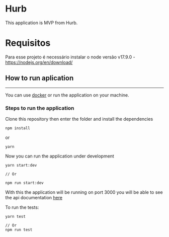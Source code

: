 # Hurb

This application is MVP from Hurb.

# Requisitos

Para esse projeto é necessário instalar o node versão v17.9.0 - https://nodejs.org/en/download/

## How to run aplication

---

You can use [docker](https://www.docker.com/) or run the application on your machine.

### Steps to run the application

Clone this repository then enter the folder and install the dependencies

```
npm install
```

or

```
yarn
```

Now you can run the application under development

```
yarn start:dev

// Or

npm run start:dev
```

With this the application will be running on port 3000 you will be able to see the api documentation [here](http://localhost:3000/docs/)

To run the tests:

```
yarn test

// Or
npm run test
```
